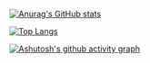 [![Anurag's GitHub stats](https://github-readme-stats.vercel.app/api?username=ZRMYDYCG)](https://github.com/anuraghazra/github-readme-stats)

[![Top Langs](https://github-readme-stats.vercel.app/api/top-langs/?username=ZRMYDYCG&layout=compact)](https://github.com/anuraghazra/github-readme-stats)

[![Ashutosh's github activity graph](https://activity-graph.herokuapp.com/graph?username=ZRMYDYCG&theme=dracula)](https://github.com/ashutosh00710/github-readme-activity-graph)
